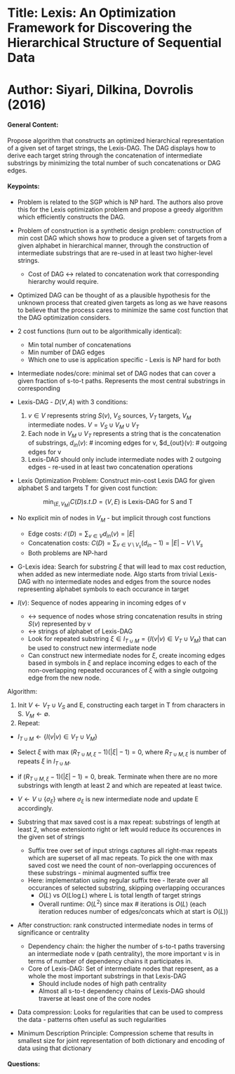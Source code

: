 # Title: Lexis: An Optimization Framework for Discovering the Hierarchical Structure of Sequential Data

# Author: Siyari, Dilkina, Dovrolis (2016)

#### General Content:
Propose algorithm that constructs an optimized hierarchical representation of a given set of target strings, the Lexis-DAG. The DAG displays how to derive each target string through the concatenation of intermediate substrings by minimizing the total number of such concatenations or DAG edges.


#### Keypoints:

* Problem is related to the SGP which is NP hard. The authors also prove this for the Lexis optimization problem and propose a greedy algorithm which efficiently constructs the DAG.

* Problem of construction is a synthetic design problem: construction of min cost DAG which shows how to produce a given set  of targets from a given alphabet in hierarchical manner, through the construction of intermediate substrings that are re-used in at least two higher-level strings.
  * Cost of DAG <-> related to concatenation work that corresponding hierarchy would require.

* Optimized DAG can be thought of as a plausible hypothesis for the unknown process that created given targets as long as we have reasons to believe that the process cares to minimize the same cost function that the DAG optimization considers.

* 2 cost functions (turn out to be algorithmically identical):
  * Min total number of concatenations
  * Min number of DAG edges
  * Which one to use is application specific - Lexis is NP hard for both

* Intermediate nodes/core: minimal set of DAG nodes that can cover a given fraction of s-to-t paths. Represents the most central substrings in corresponding

* Lexis-DAG - $D(V,A)$ with 3 conditions:
  1. $v \in V$ represents string $S(v)$, $V_S$ sources, $V_T$ targets, $V_M$ intermediate nodes. $V = V_S \cup V_M \cup V_T$
  2. Each node in $V_M \cup V_T$ represents a string that is the concatenation of substrings, $d_{in}(v)$: # incoming edges for v, $d_{out}(v): # outgoing edges for v
  3. Lexis-DAG should only include intermediate nodes with 2 outgoing edges - re-used in at least two concatenation operations

* Lexis Optimization Problem: Construct min-cost Lexis DAG for given alphabet S and targets T for given cost function:

$$\min_{(E, V_M)} C(D) s.t. D=(V, E) \text{ is Lexis-DAG for S and T}$$

* No explicit min of nodes in $V_M$ - but implicit through cost functions
  * Edge costs: $\mathcal{E}(D) = \sum_{v \in V} d_{in}(v) = |E|$
  * Concatenation costs: $C(D) = \sum_{v\in V\setminus V_s} (d_{in} -1) = |E| - V\setminus V_s$
  * Both problems are NP-hard

* G-Lexis idea: Search for substring $\xi$ that will lead to max cost reduction, when added as new intermediate node. Algo starts from trivial Lexis-DAG with no intermediate nodes and edges from the source nodes representing alphabet symbols to each occurance in target

* $I(v)$: Sequence of nodes appearing in incoming edges of v
  * $\leftrightarrow$ sequence of nodes whose string concatenation results in string $S(v)$ represented by v
  * $\leftrightarrow$ strings of alphabet of Lexis-DAG
  * Look for repeated substring $\xi \in I_{T \cup M} = \{I(v | v) \in V_T \cup V_M\}$ that can be used to construct new intermediate node
  * Can construct new intermediate nodes for $\xi$, create incoming edges based in symbols in $\xi$ and replace incoming edges to each of the non-overlapping repeated occurances of $\xi$ with a single outgoing edge from the new node.

Algorithm:

1. Init $V \leftarrow V_T \cup V_S$ and E, constructing each target in T from characters in S. $V_M \leftarrow \emptyset$.
2. Repeat:
  * $I_{T \cup M} \leftarrow \{I(v | v) \in V_T \cup V_M\}$
  * Select $\xi$ with max $(R_{T \cup M, \xi} -1)(|\xi| - 1)=0$, where $R_{T \cup M, \xi}$ is number of repeats $\xi$ in $I_{T \cup M}$.
  * if $(R_{T \cup M, \xi}-1)(|\xi| - 1) = 0$, break. Terminate when there are no more substrings with length at least 2 and which are repeated at least twice.
  * $V \leftarrow V \cup \{\sigma_{\xi}\}$ where $\sigma_{\xi}$ is new intermediate node and update E accordingly.

* Substring that max saved cost is a max repeat: substrings of length at least 2, whose extensionto right or left would reduce its occurences in the given set of strings
  * Suffix tree over set of input strings captures all right-max repeats which are superset of all mac repeats. To pick the one with max saved cost we need the count of non-overlapping occurences of these substrings - minimal augmented suffix tree
  * Here: implementation using regular suffix tree - Iterate over all occurances of selected substring, skipping overlapping occurances
    * $O(L) \text{ vs } O(L \log L)$ where L is total length of target strings
    * Overall runtime: $O(L^2)$ since max # iterations is $O(L)$ (each iteration reduces number of edges/concats which at start is $O(L)$)

* After construction: rank constructed intermediate nodes in terms of significance or centrality
  * Dependency chain: the higher the number of s-to-t paths traversing an intermediate node v (path centrality), the more important v is in terms of number of dependency chains it participates in.
  * Core of Lexis-DAG: Set of intermediate nodes that represent, as a whole the most important substrings in that Lexis-DAG
    * Should include nodes of high path centrality
    * Almost all s-to-t dependency chains of Lexis-DAG should traverse at least one of the core nodes

* Data compression: Looks for regularities that can be used to compress the data - patterns often useful as such regularities

* Minimum Description Principle: Compression scheme that results in smallest size for joint representation of both dictionary and encoding of data using that dictionary


#### Questions:
